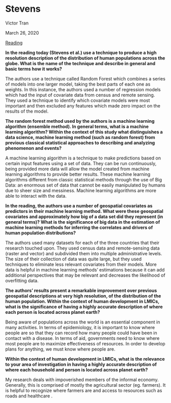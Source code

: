 # Stevens

Victor Tran

March 26, 2020

[Reading](https://journals.plos.org/plosone/article/file?id=10.1371/journal.pone.0107042&type=printable)

**In the reading today (Stevens et al.) use a technique to produce a high resolution description of the distribution of human populations across the globe. What is the name of the technique and describe in general and basic terms how it works?**

The authors use a technique called Random Forest which combines a series of models into one larger model, taking the best parts of each one as weights. In this instance, the authors used a number of regression models which had the input of covariate data from census and remote sensing. They used a technique to identify which covariate models were most important and then excluded any features which made zero impact on the results of the model. 

**The random forest method used by the authors is a machine learning algorithm (ensemble method). In general terms, what is a machine learning algorithm? Within the context of this study what distinguishes a data science, machine learning method (such as random forest) from previous classical statistical approaches to describing and analyzing phenomenon and events?**

A machine learning algorithm is a technique to make predictions based on certain input features  using a set of data. They can be run continuously, being provided more data will allow the model created from machine learning algorithms to provide better results. These machine learning algorithms different from classic statistical methods through the use of Big Data: an enormous set of data that cannot be easily manipulated by humans due to sheer size and messiness. Machine learning algorithms are more able to interact with the data. 

**In the reading, the authors use a number of geospatial covariates as predictors in their machine learning method. What were these geospatial covariates and approximately how big of a data set did they represent (in general terms)? What is the significance of big data in the estimation of machine learning methods for inferring the correlates and drivers of human population distributions?**

The authors used many datasets for each of the three countries that their research touched upon. They used census data and remote-sensing data (raster and vector) and subdivided them into multiple administrative levels. The size of their collection of data was quite large, but they used techniques to eliminate less relevant covariates from their models. More data is helpful in machine learning methods’ estimations because it can add additional perspectives that may be relevant and decreases the likelihood of overfitting data. 

**The authors’ results present a remarkable improvement over previous geospatial descriptions at very high resolution, of the distribution of the human population. Within the context of human development in LMICs, what is the significance of having a highly accurate description of where each person is located across planet earth?**

Being aware of populations across the world is an essential component in many activities. In terms of epidemiology, it is important to know where people are so that they can record how many people could have been in contact with a disease. In terms of aid, governments need to know where most people are to maximize effectiveness of resources. In order to develop plans for anything, we must know where people are. 

**Within the context of human development in LMICs, what is the relevance to your area of investigation in having a highly accurate description of where each household and person is located across planet earth?**

My research deals with impoverished members of the informal economy. Generally, this is comprised of mostly the agricultural sector (eg. farmers). It is helpful to recognize where farmers are and access to resources such as roads and healthcare .
